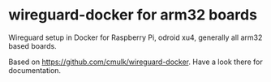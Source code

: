 # wireguard-docker for arm32 boards
Wireguard setup in Docker for Raspberry Pi, odroid xu4, generally all arm32 based boards. 

Based on https://github.com/cmulk/wireguard-docker. Have a look there for documentation. 
